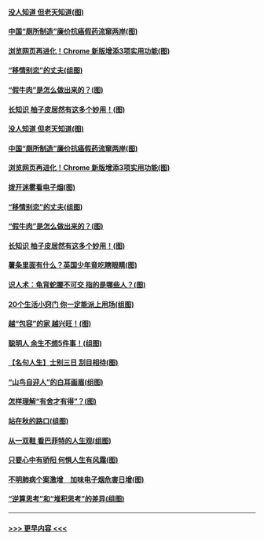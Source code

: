 #### [没人知道 但老天知道(图)](../pages/p8/907731.md?t=09181344) 
#### [中国“厕所制造”廉价抗癌假药流窜两岸(图)](../pages/p8/907723.md?t=09181344) 
#### [浏览网页再进化！Chrome 新版增添3项实用功能(图)](../pages/p8/907714.md?t=09181344) 
#### [“移情别恋”的丈夫(组图)](../pages/p8/907644.md?t=09181344) 
#### [“假牛肉”是怎么做出来的？(图)](../pages/p8/907668.md?t=09181344) 
#### [长知识 柚子皮居然有这多个妙用！(图)](../pages/p8/907425.md?t=09181344) 
#### [没人知道 但老天知道(图)](../pages/p8/907731.md?t=09181344) 
#### [中国“厕所制造”廉价抗癌假药流窜两岸(图)](../pages/p8/907723.md?t=09181344) 
#### [浏览网页再进化！Chrome 新版增添3项实用功能(图)](../pages/p8/907714.md?t=09181344) 
#### [拨开迷雾看电子烟(图)](../pages/p8/907427.md?t=09181344) 
#### [“移情别恋”的丈夫(组图)](../pages/p8/907644.md?t=09181344) 
#### [“假牛肉”是怎么做出来的？(图)](../pages/p8/907668.md?t=09181344) 
#### [长知识 柚子皮居然有这多个妙用！(图)](../pages/p8/907425.md?t=09181344) 
#### [薯条里面有什么？英国少年竟吃瞎眼睛(图)](../pages/p8/907381.md?t=09181344) 
#### [识人术：龟背蛇腰不可交 指的是哪些人？(图)](../pages/p8/907503.md?t=09181344) 
#### [20个生活小窍门 你一定能派上用场(组图)](../pages/p8/907510.md?t=09181344) 
#### [越“包容”的家 越兴旺！(图)](../pages/p8/907328.md?t=09181344) 
#### [聪明人 余生不想5件事！(组图)](../pages/p8/907364.md?t=09181344) 
#### [【名句人生】士别三日 刮目相待(图)](../pages/p8/906988.md?t=09181344) 
#### [“山鸟自迎人”的白耳画眉(组图)](../pages/p8/907332.md?t=09181344) 
#### [怎样理解“有舍才有得”？(图)](../pages/p8/906872.md?t=09181344) 
#### [站在秋的路口(组图)](../pages/p8/906914.md?t=09181344) 
#### [从一双鞋 看巴菲特的人生观(组图)](../pages/p8/907311.md?t=09181344) 
#### [只要心中有骄阳 何惧人生有风霜(图)](../pages/p8/907320.md?t=09181344) 
#### [不明肺病个案激增　加味电子烟危害日增(图)](../pages/p8/907307.md?t=09181344) 
#### [“逆算思考”和“堆积思考”的差异(组图)](../pages/p8/907229.md?t=09181344) 

----
#### [ >>> 更早内容 <<< ](../indexes/p8-earlier.md)
